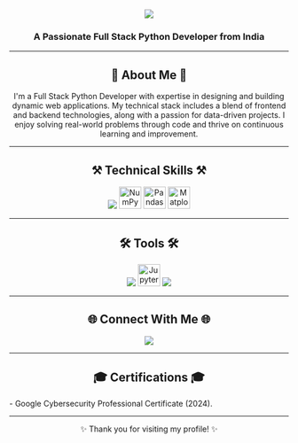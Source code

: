 <h1 align="center">
    <img src="https://readme-typing-svg.herokuapp.com/?font=Righteous&size=35&center=true&vCenter=true&width=500&height=70&duration=4000&lines=Hello!+👋;+I'm+Shreyash+Ingle!;" />
</h1>

<h3 align="center">A Passionate Full Stack Python Developer from India</h3>

---

<h2 align="center">🌟 About Me 🌟</h2>
<p align="center">
I'm a Full Stack Python Developer with expertise in designing and building dynamic web applications. My technical stack includes a blend of frontend and backend technologies, along with a passion for data-driven projects. I enjoy solving real-world problems through code and thrive on continuous learning and improvement.
</p>

---

<h2 align="center">⚒️ Technical Skills ⚒️</h2>
<div align="center">
    <img src="https://skillicons.dev/icons?i=html,css,bootstrap,tailwind,javascript,typescript,react,angular,nodejs,java,python,django,flask,mongodb,mysql,powerbi" />
    <img src="https://upload.wikimedia.org/wikipedia/commons/3/31/NumPy_logo_2020.svg" alt="NumPy" height="40" />
    <img src="https://upload.wikimedia.org/wikipedia/commons/e/ed/Pandas_logo.svg" alt="Pandas" height="40" />
    <img src="https://upload.wikimedia.org/wikipedia/commons/8/84/Matplotlib_icon.svg" alt="Matplotlib" height="40" />
</div>

---

<h2 align="center">🛠️ Tools 🛠️</h2>
<div align="center">
    <img src="https://skillicons.dev/icons?i=vscode,pycharm,intellij" />
    <img src="https://upload.wikimedia.org/wikipedia/commons/3/38/Jupyter_logo.svg" alt="Jupyter Notebook" height="40" />
    <img src="https://skillicons.dev/icons?i=postman,git" />
</div>

---

<h2 align="center">🌐 Connect With Me 🌐</h2>
<div align="center">
    <a href="https://www.linkedin.com/in/shreyash-ingle-" target="_blank">
        <img src="https://img.shields.io/badge/LinkedIn-0077B5?style=for-the-badge&logo=linkedin&logoColor=white" />
    </a>
</div>

---

<h2 align="center">🎓 Certifications 🎓</h2>
- Google Cybersecurity Professional Certificate (2024).

---

<p align="center">✨ Thank you for visiting my profile! ✨</p>
